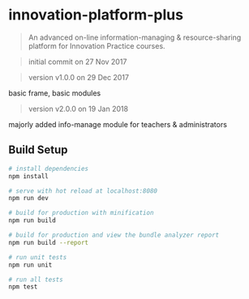 # innovation-platform-plus

> An advanced on-line information-managing & resource-sharing platform for Innovation Practice courses.

> initial commit on 27 Nov 2017

> version v1.0.0 on 29 Dec 2017

  basic frame, basic modules

> version v2.0.0 on 19 Jan 2018

  majorly added info-manage module for teachers & administrators

## Build Setup

``` bash
# install dependencies
npm install

# serve with hot reload at localhost:8080
npm run dev

# build for production with minification
npm run build

# build for production and view the bundle analyzer report
npm run build --report

# run unit tests
npm run unit

# run all tests
npm test
```

